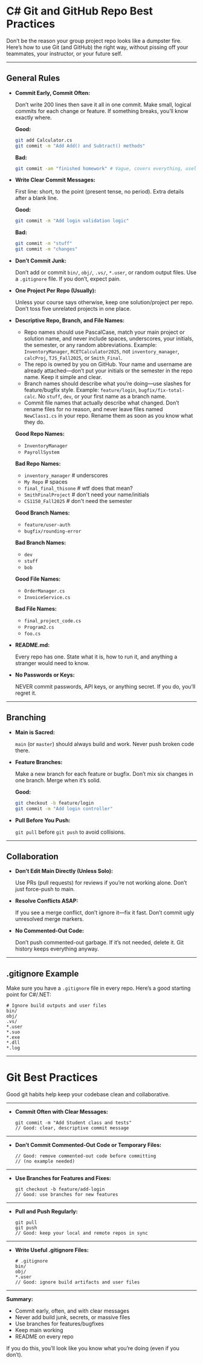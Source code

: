 # C# Git and GitHub Repo Best Practices

Don’t be the reason your group project repo looks like a dumpster fire. Here’s how to use Git (and GitHub) the right way, without pissing off your teammates, your instructor, or your future self.

---

## General Rules

* **Commit Early, Commit Often:**

  Don’t write 200 lines then save it all in one commit. Make small, logical commits for each change or feature. If something breaks, you’ll know exactly where.

  **Good:**
  ```sh
  git add Calculator.cs
  git commit -m "Add Add() and Subtract() methods"
  ```

  **Bad:**
  ```sh
  git commit -am "finished homework" # Vague, covers everything, useless
  ```

* **Write Clear Commit Messages:**

  First line: short, to the point (present tense, no period). Extra details after a blank line.

  **Good:**
  ```sh
  git commit -m "Add login validation logic"
  ```

  **Bad:**
  ```sh
  git commit -m "stuff"
  git commit -m "changes"
  ```

* **Don’t Commit Junk:**

  Don’t add or commit `bin/`, `obj/`, `.vs/`, `*.user`, or random output files. Use a `.gitignore` file. If you don’t, expect pain.

* **One Project Per Repo (Usually):**

  Unless your course says otherwise, keep one solution/project per repo. Don’t toss five unrelated projects in one place.

* **Descriptive Repo, Branch, and File Names:**

  - Repo names should use PascalCase, match your main project or solution name, and never include spaces, underscores, your initials, the semester, or any random abbreviations. Example: `InventoryManager`, `RCETCalculator2025`, not `inventory_manager`, `calcProj`, `TJS_Fall2025`, or `Smith_Final`.
  - The repo is owned by you on GitHub. Your name and username are already attached—don’t put your initials or the semester in the repo name. Keep it simple and clear.
  - Branch names should describe what you’re doing—use slashes for feature/bugfix style. Example: `feature/login`, `bugfix/fix-total-calc`. No `stuff`, `dev`, or your first name as a branch name.
  - Commit file names that actually describe what changed. Don’t rename files for no reason, and never leave files named `NewClass1.cs` in your repo. Rename them as soon as you know what they do.

  **Good Repo Names:**
  - `InventoryManager`
  - `PayrollSystem`

  **Bad Repo Names:**
  - `inventory_manager` # underscores
  - `My Repo` # spaces
  - `final_final_thisone` # wtf does that mean?
  - `SmithFinalProject` # don't need your name/initials
  - `CS1150_Fall2025` # don't need the semester

  **Good Branch Names:**
  - `feature/user-auth`
  - `bugfix/rounding-error`

  **Bad Branch Names:**
  - `dev`
  - `stuff`
  - `bob`

  **Good File Names:**
  - `OrderManager.cs`
  - `InvoiceService.cs`

  **Bad File Names:**
  - `final_project_code.cs`
  - `Program2.cs`
  - `foo.cs`

* **README.md:**

  Every repo has one. State what it is, how to run it, and anything a stranger would need to know.

* **No Passwords or Keys:**

  NEVER commit passwords, API keys, or anything secret. If you do, you’ll regret it.

---

## Branching

* **Main is Sacred:**

  `main` (or `master`) should always build and work. Never push broken code there.

* **Feature Branches:**

  Make a new branch for each feature or bugfix. Don’t mix six changes in one branch. Merge when it’s solid.

  **Good:**
  ```sh
  git checkout -b feature/login
  git commit -m "Add login controller"
  ```

* **Pull Before You Push:**

  `git pull` before `git push` to avoid collisions.

---

## Collaboration

* **Don’t Edit Main Directly (Unless Solo):**

  Use PRs (pull requests) for reviews if you’re not working alone. Don’t just force-push to main.

* **Resolve Conflicts ASAP:**

  If you see a merge conflict, don’t ignore it—fix it fast. Don’t commit ugly unresolved merge markers.

* **No Commented-Out Code:**

  Don’t push commented-out garbage. If it’s not needed, delete it. Git history keeps everything anyway.

---

## .gitignore Example

Make sure you have a `.gitignore` file in every repo. Here’s a good starting point for C#/.NET:

```
# Ignore build outputs and user files
bin/
obj/
.vs/
*.user
*.suo
*.exe
*.dll
*.log
```

---

# Git Best Practices

Good git habits help keep your codebase clean and collaborative.

---

* **Commit Often with Clear Messages:**
  ```
  git commit -m "Add Student class and tests"
  // Good: clear, descriptive commit message
  ```

---

* **Don’t Commit Commented-Out Code or Temporary Files:**
  ```
  // Good: remove commented-out code before committing
  // (no example needed)
  ```

---

* **Use Branches for Features and Fixes:**
  ```
  git checkout -b feature/add-login
  // Good: use branches for new features
  ```

---

* **Pull and Push Regularly:**
  ```
  git pull
  git push
  // Good: keep your local and remote repos in sync
  ```

---

* **Write Useful .gitignore Files:**
  ```
  # .gitignore
  bin/
  obj/
  *.user
  // Good: ignore build artifacts and user files
  ```

---

**Summary:**

* Commit early, often, and with clear messages
* Never add build junk, secrets, or massive files
* Use branches for features/bugfixes
* Keep main working
* README on every repo

If you do this, you’ll look like you know what you’re doing (even if you don’t).